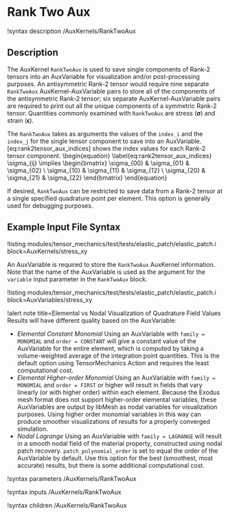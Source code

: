 # Rank Two Aux

!syntax description /AuxKernels/RankTwoAux

## Description

The AuxKernel `RankTwoAux` is used to save single components of Rank-2 tensors into an AuxVariable
for visualization and/or post-processing purposes. An antisymmetric Rank-2 tensor would require nine
separate `RankTwoAux` AuxKernel-AuxVariable pairs to store all of the components of the antisymmetric
Rank-2 tensor; six separate AuxKernel-AuxVariable pairs are required to print out all the unique
components of a symmetric Rank-2 tensor.  Quantities commonly examined with `RankTwoAux` are stress
($\boldsymbol{\sigma}$) and strain ($\boldsymbol{\epsilon}$).

The `RankTwoAux` takes as arguments the values of the `index_i` and the `index_j` for the single
tensor component to save into an AuxVariable.  [eq:rank2tensor_aux_indices] shows the index
values for each Rank-2 tensor component.
\begin{equation}
\label{eq:rank2tensor_aux_indices}
\sigma_{ij} \implies \begin{bmatrix}
                      \sigma_{00} & \sigma_{01} & \sigma_{02} \\
                      \sigma_{10} & \sigma_{11} & \sigma_{12} \\
                      \sigma_{20} & \sigma_{21} & \sigma_{22}
                      \end{bmatrix}
\end{equation}

If desired, `RankTwoAux` can be restricted to save data from a Rank-2 tensor at a single specified
quadrature point per element. This option is generally used for debugging purposes.

## Example Input File Syntax

!listing modules/tensor_mechanics/test/tests/elastic_patch/elastic_patch.i block=AuxKernels/stress_xy

An AuxVariable is required to store the `RankTwoAux` AuxKernel information. Note that the name of the
AuxVariable is used as the argument for the `variable` input parameter in the `RankTwoAux` block.

!listing modules/tensor_mechanics/test/tests/elastic_patch/elastic_patch.i block=AuxVariables/stress_xy

!alert note title=Elemental vs Nodal Visualization of Quadrature Field Values
Results will have different quality based on the AuxVariable:

- _Elemental Constant Monomial_ Using an AuxVariable with `family = MONOMIAL` and `order = CONSTANT` will give a constant value of
  the AuxVariable for the entire element, which is computed by taking a volume-weighted average of the integration
  point quantities. This is the default option using TensorMechanics Action and requires the least computational cost.
- _Elemental Higher-order Monomial_ Using an AuxVariable with `family = MONOMIAL` and `order = FIRST` or higher will result in
  fields that vary linearly (or with higher order) within each element. Because the Exodus mesh format does not
  support higher-order elemental variables, these AuxVariables are output by libMesh as nodal variables for visualization
  purposes. Using higher order monomial variables in this way can produce smoother visualizations of results for a properly
  converged simulation.
- _Nodal Lagrange_ Using an AuxVariable with `family = LAGRANGE` will result in a smooth nodal field of the material property,
  constructed using nodal patch recovery. `patch_polynomial_order` is set to equal the order of the AuxVariable
  by default. Use this option for the best (smoothest, most accurate) results, but there is some additional computational cost.


!syntax parameters /AuxKernels/RankTwoAux

!syntax inputs /AuxKernels/RankTwoAux

!syntax children /AuxKernels/RankTwoAux
